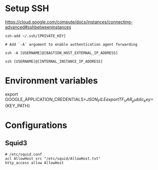 # Setup SSH

https://cloud.google.com/compute/docs/instances/connecting-advanced#sshbetweeninstances

```
ssh-add ~/.ssh/[PRIVATE_KEY]

# Add `-A` argument to enable authentication agent forwarding

ssh -A [USERNAME]@[BASTION_HOST_EXTERNAL_IP_ADDRESS]

ssh [USERNAME]@[INTERNAL_INSTANCE_IP_ADDRESS]
```

# Environment variables
export GOOGLE_APPLICATION_CREDENTIALS=${JSON_FILE}
export TF_VAR_public_key=${KEY_PATH}

# Configurations

## Squid3

```
# /etc/squid.conf
acl AllowHost src "/etc/squid/AllowHost.txt"
http_access allow AllowHost
```
